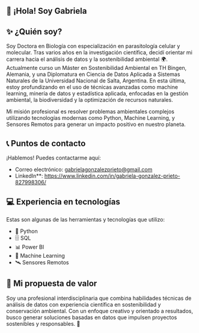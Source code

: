 ## 👋 ¡Hola! Soy Gabriela 

## ✨ ¿Quién soy?  
Soy Doctora en Biología con especialización en parasitología celular y molecular. Tras varios años en la investigación científica, decidí orientar mi carrera hacia el análisis de datos y la sostenibilidad ambiental 🌍. Actualmente curso un Máster en Sostenibilidad Ambiental en TH Bingen, Alemania, y una Diplomatura en Ciencia de Datos Aplicada a Sistemas Naturales de la Universidad Nacional de Salta, Argentina. En esta última, estoy profundizando en el uso de técnicas avanzadas como machine learning, minería de datos y estadística aplicada, enfocadas en la gestión ambiental, la biodiversidad y la optimización de recursos naturales.  

Mi misión profesional es resolver problemas ambientales complejos utilizando tecnologías modernas como Python, Machine Learning, y Sensores Remotos para generar un impacto positivo en nuestro planeta.

## 📞 Puntos de contacto  
¡Hablemos! Puedes contactarme aquí:  
- Correo electrónico: gabrielagonzalezprieto@gmail.com
- LinkedIn**: https://www.linkedin.com/in/gabriela-gonzalez-prieto-827998306/

## 💻 Experiencia en tecnologías  
Estas son algunas de las herramientas y tecnologías que utilizo:  
- 🐍 Python  
- 🗄️ SQL
- 📊 Power BI
- 🤖 Machine Learning  
- 🛰️ Sensores Remotos 


## 🌟 Mi propuesta de valor  
Soy una profesional interdisciplinaria que combina habilidades técnicas de análisis de datos con experiencia científica en sostenibilidad y conservación ambiental. Con un enfoque creativo y orientado a resultados, busco generar soluciones basadas en datos que impulsen proyectos sostenibles y responsables. 🌱  
